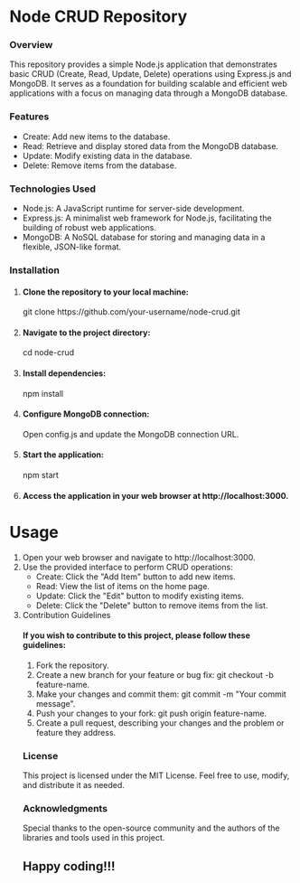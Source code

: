 
<h1>Node CRUD Repository</h1>

<h3>Overview</h3>
This repository provides a simple Node.js application that demonstrates basic CRUD (Create, Read, Update, Delete) operations using Express.js and MongoDB. It serves as a foundation for building scalable and efficient web applications with a focus on managing data through a MongoDB database.

<h3>Features</h3>
<ul>
  <li>Create: Add new items to the database.</li>
  <li>Read: Retrieve and display stored data from the MongoDB database.</li>
  <li>Update: Modify existing data in the database.</li>
  <li>Delete: Remove items from the database.</li>
</ul>





<h3>Technologies Used</h3>
<ul>
  <li>Node.js: A JavaScript runtime for server-side development.</li>
  <li>Express.js: A minimalist web framework for Node.js, facilitating the building of robust web applications.</li>
  <li>MongoDB: A NoSQL database for storing and managing data in a flexible, JSON-like format.</li>
</ul>


<h3>Installation</h3>


<ol>
  <li>
    <h4>Clone the repository to your local machine:</h4>
    git clone https://github.com/your-username/node-crud.git</li>
  <li>
    <h4>Navigate to the project directory:</h4>
    cd node-crud
  </li>
  <li>
    <h4>Install dependencies:</h4>
    npm install
  </li>
  <li>
    <h4>Configure MongoDB connection:</h4>
      Open config.js and update the MongoDB connection URL.
  </li>
  <li>
    <h4>Start the application:</h4>
    npm start
  </li>
  <li>
    <h4>Access the application in your web browser at http://localhost:3000.</h4>
  </li>
</ol>







<h1>Usage</h1>
<ol>
  <li>Open your web browser and navigate to http://localhost:3000.</li>
  <li>Use the provided interface to perform CRUD operations:
    <ul>
      <li>Create: Click the "Add Item" button to add new items.</li>
      <li>Read: View the list of items on the home page.</li>
      <li>Update: Click the "Edit" button to modify existing items.</li>
      <li>Delete: Click the "Delete" button to remove items from the list.</li>
    </ul>
  </li>
  <li></





<h3>Contribution Guidelines</h3>

<h4>If you wish to contribute to this project, please follow these guidelines:</h4>

<ol>
  <li>Fork the repository.</li>
  <li>Create a new branch for your feature or bug fix: git checkout -b feature-name.</li>
  <li>Make your changes and commit them: git commit -m "Your commit message".</li>
  <li>Push your changes to your fork: git push origin feature-name.</li>
  <li>Create a pull request, describing your changes and the problem or feature they address.</li>
</ol>

<h3>License</h3>

This project is licensed under the MIT License. Feel free to use, modify, and distribute it as needed.

<h3>Acknowledgments</h3>
Special thanks to the open-source community and the authors of the libraries and tools used in this project.

<h2 style="color: ("green")>Happy coding!!! </h2>
